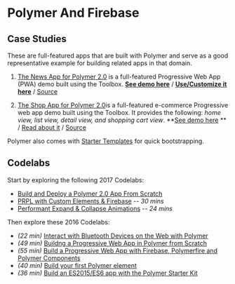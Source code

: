 # Polymer And Firebase

## Case Studies

These are full-featured apps that are built with Polymer and serve as a good representative example for building related apps in that domain.

 1. [The News App for Polymer 2.0](https://www.polymer-project.org/2.0/toolbox/news-case-study) is a full-featured Progressive Web App (PWA) demo built using the Toolbox. **[See demo here](https://news.polymer-project.org/list/top_stories)** / **[Use/Customize it here](https://news-docs.polymer-project.org/docs/using.html)** / [Source](https://github.com/Polymer/news)

 2. [The Shop App for Polymer 2.0](https://www.polymer-project.org/2.0/toolbox/case-study)is a full-featured e-commerce Progressive web app demo built using the Toolbox. It provides the following: _home view, list view, detail view, and shopping cart view_. **[See demo here](https://shop.polymer-project.org/) ** / [Read about it](https://www.polymer-project.org/2.0/toolbox/case-study) / [Source](https://github.com/Polymer/shop)

Polymer also comes with [Starter Templates](https://www.polymer-project.org/2.0/toolbox/templates) for quick bootstrapping.


## Codelabs

Start by exploring the following 2017 Codelabs:

 * [Build and Deploy a Polymer 2.0 App From Scratch](https://codelabs.developers.google.com/codelabs/whose-flag/index.html)
 * [PRPL with Custom Elements & Firebase](https://codelabs.developers.google.com/codelabs/prpl-ce-firebase/index.html) -- _30 mins_
 * [Performant Expand & Collapse Animations](https://codelabs.developers.google.com/codelabs/expand-collapse-animations/index.html) -- _24 mins_

Then explore these 2016 Codelabs:

 * _(22 min)_ [Interact with Bluetooth Devices on the Web with Polymer](https://codelabs.developers.google.com/codelabs/polymer-bluetooth/index.html)
 * _(49 min)_ [Buildng a Progressive Web App in Polymer from Scratch](https://codelabs.developers.google.com/codelabs/pwa-from-scratch/index.html)
 * _(55 min)_ [Build a Progressive Web App with Firebase, Polymerfire and Polymer Components](https://codelabs.developers.google.com/codelabs/polymer-firebase-pwa/index.html)
 * _(40 min)_ [Build your first Polymer element](https://codelabs.developers.google.com/codelabs/polymer-first-elements/index.html)
 * _(36 min)_ [Build an ES2015/ES6 app with the Polymer Starter Kit](https://codelabs.developers.google.com/codelabs/polymer-es2015/index.html)